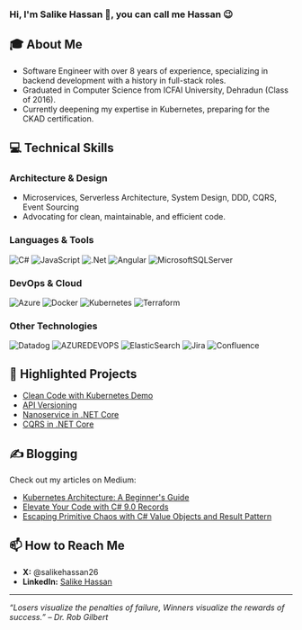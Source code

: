 ### Hi, I'm Salike Hassan 👋, you can call me Hassan 😉

## 🎓 About Me
- Software Engineer with over 8 years of experience, specializing in backend development with a history in full-stack roles.
- Graduated in Computer Science from ICFAI University, Dehradun (Class of 2016).
- Currently deepening my expertise in Kubernetes, preparing for the CKAD certification.

## 💻 Technical Skills
### Architecture & Design
- Microservices, Serverless Architecture, System Design, DDD, CQRS, Event Sourcing
- Advocating for clean, maintainable, and efficient code.

### Languages & Tools
![C#](https://img.shields.io/badge/c%23-%23239120.svg?style=for-the-badge&logo=csharp&logoColor=white) ![JavaScript](https://img.shields.io/badge/javascript-%23323330.svg?style=for-the-badge&logo=javascript&logoColor=%23F7DF1E) ![.Net](https://img.shields.io/badge/.NET-5C2D91?style=for-the-badge&logo=.net&logoColor=white) ![Angular](https://img.shields.io/badge/angular-%23DD0031.svg?style=for-the-badge&logo=angular&logoColor=white) ![MicrosoftSQLServer](https://img.shields.io/badge/Microsoft%20SQL%20Server-CC2927?style=for-the-badge&logo=microsoft%20sql%20server&logoColor=white)

### DevOps & Cloud
![Azure](https://img.shields.io/badge/azure-%230072C6.svg?style=for-the-badge&logo=microsoftazure&logoColor=white) ![Docker](https://img.shields.io/badge/docker-%230db7ed.svg?style=for-the-badge&logo=docker&logoColor=white) ![Kubernetes](https://img.shields.io/badge/kubernetes-%23326ce5.svg?style=for-the-badge&logo=kubernetes&logoColor=white) ![Terraform](https://img.shields.io/badge/terraform-%235835CC.svg?style=for-the-badge&logo=terraform&logoColor=white)

### Other Technologies
![Datadog](https://img.shields.io/badge/datadog-%23632CA6.svg?style=for-the-badge&logo=datadog&logoColor=white) ![AZUREDEVOPS](https://img.shields.io/badge/azuredevops-0078D7.svg?style=for-the-badge&logo=azuredevops&logoColor=white&color=%230078D7) ![ElasticSearch](https://img.shields.io/badge/-ElasticSearch-005571?style=for-the-badge&logo=elasticsearch) ![Jira](https://img.shields.io/badge/-Jira-0052CC?style=for-the-badge&logo=jira&logoColor=white) ![Confluence](https://img.shields.io/badge/-Confluence-172B4D?style=for-the-badge&logo=confluence&logoColor=white)

## 🌟 Highlighted Projects
- [Clean Code with Kubernetes Demo](https://github.com/SalikeHassan/cleancode_kubernetes_demo)
- [API Versioning](https://github.com/SalikeHassan/ApiVersioning)
- [Nanoservice in .NET Core](https://github.com/SalikeHassan/NanoserviceInDotNetCore)
- [CQRS in .NET Core](https://github.com/SalikeHassan/CQRSInDotNetCore)

## ✍️ Blogging
Check out my articles on Medium:
- [Kubernetes Architecture: A Beginner's Guide](https://medium.com/@salikehassan93/kubernetes-architecture-a-beginners-guide-to-master-and-worker-nodes-c316512c9dc)
- [Elevate Your Code with C# 9.0 Records](https://medium.com/@salikehassan93/elevate-your-code-with-c-9-0-records-the-definitive-guide-to-immutable-data-and-value-equality-ffec4a249eb5)
- [Escaping Primitive Chaos with C# Value Objects and Result Pattern](https://medium.com/@salikehassan93/escaping-primitive-chaos-with-c-value-objects-and-result-pattern-aeb0f22fb73e)

## 📫 How to Reach Me
- **X:** @salikehassan26
- **LinkedIn:** [Salike Hassan](www.linkedin.com/in/salike-hassan)

---

*“Losers visualize the penalties of failure, Winners visualize the rewards of success.” – Dr. Rob Gilbert*
